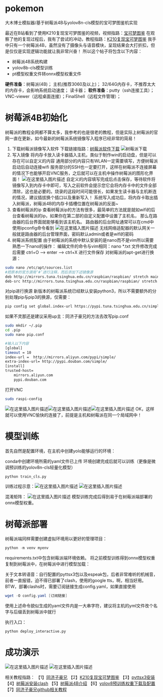 # pokemon
大木博士模拟器/基于树莓派4B与yolov8n-cls模型的宝可梦图鉴机实现

最近在B站看到了使用K210复现宝可梦图鉴的视频，视频指路：[宝可梦图鉴](https://www.bilibili.com/video/BV1nkudzeEwW/)
在观察了他的复现过程后，我有了尝试的冲动，教程指路：[K210复现宝可梦图鉴](https://www.cnblogs.com/xianmasamasa/p/18995912)
我手中只有一个树莓派4B，虽然没有了摄像头与语音模块，呈现结果会大打折扣，但是仅仅是实现逻辑功能就让我非常兴奋！
所以这个帖子将包含以下内容：

 - 树莓派4B系统构建
 - yolov8b-cls模型训练
 - pt模型权重文件转onnx模型权重文件

**硬件准备**：树莓派(4B)； 主机(推荐3060及以上)； 32/64G内存卡，不推荐太大的内存卡，会影响系统启动速度； 读卡器；
**软件准备**：putty（ssh连接工具）；VNC-viewer（远程桌面连接）；FinalShell（远程文件管理）；
# 树莓派4B初始化
树莓派的教程全网都不算太多，我参考的也是很老的教程，但是实际上树莓派的官网一直在更新，如今最新的树莓派系统镜像写入程序已经非常的简易！
1. 下载树莓派镜像写入软件
下载链接指路：[树莓派软件下载](https://www.raspberrypi.com/software/)
![树莓派下载](https://i-blog.csdnimg.cn/direct/cbf3d142aad44233a1b20a53f1807d61.png)
2. 写入镜像
将内存卡放入读卡器插入主机，类似于制作win的启动盘，但是可以存在可以自定义的内容
通用部分的内容只有WLAN一定需要填写，方便树莓派启动后自动连接wifi
服务部分的SSH也一定要打开，这样在树莓派不连接屏幕的情况下也能够开启VNC服务，之后就可以在主机中操作树莓派的图形化界面！
![在这里插入图片描述](https://i-blog.csdnimg.cn/direct/24e3b0a863084c5296cea230d3c7c617.png)
自定义的内容填写完成后点击保存，等待软件将镜像写入到内存卡中即可，写入之前软件会提示您它会将内存卡中的文件全部清除，这也是必要的。烧录的这段时间可能很长，如果发生读卡器与主机断连的情况，建议插拔换个插口以及重新写入！
系统写入成功后，将内存卡取出插入树莓派，树莓派4B的内存卡插槽位置在树莓派的反面~
3. 查看树莓派的ip
查看树莓派ip的方法有很多，最简单的方法就是就如wifi的后台查看树莓派的ip，如果你在第二部的自定义配置中设置了主机名， 那么在路由器的后台界面就能够看到该主机名。
路由器的后台网址通常可以在cmd中使用ipconfig命令看到
![在这里插入图片描述](https://i-blog.csdnimg.cn/direct/daa0c299c94b42fd8a49f9a2bb833f08.png)
无线网络适配器的默认网关一般就是路由器的后台管理界面，密码默认admin或者是wifi的密码
4. 树莓派系统配置
由于树莓派的系统中默认安装的是nano而不是vim所以需要熟悉一下nano的操作：
编辑文件的命令与vim相同：nano *.txt
文件修改完成后需要 ctrl+O --> enter --> ctrl+X 进行文件保存
对树莓派的apt-get进行换源：

```bash
sudo nano /etc/apt/sources.list
#把原本的官方源用‘#’进行注释，而后添加下述镜像源
deb http://mirrors.tuna.tsinghua.edu.cn/raspbian/raspbian/ stretch main contrib non-free rpi
deb-src http://mirrors.tuna.tsinghua.edu.cn/raspbian/raspbian/ stretch main contrib non-free rpi
```

对pip进行换源
新版本的树莓派系统已经默认安装python3，所以不需要额外的分别处理pip与pip3的换源，仅需要：

```bash
pip config set global.index-url https://pypi.tuna.tsinghua.edu.cn/simple
```
如果不灵那还是建议采用up主：同济子豪兄的方法去改写pip.conf

```bash
sudo mkdir ~/.pip
cd .pip
sudo nano pip.conf

#输入以下内容
[global]
timeout = 10
index-url =  http://mirrors.aliyun.com/pypi/simple/
extra-index-url= http://pypi.douban.com/simple/
[install]
trusted-host=
    mirrors.aliyun.com
    pypi.douban.com
```

打开VNC

```bash
sudo raspi-config
```
![在这里插入图片描述](https://i-blog.csdnimg.cn/direct/92bb693eef5943c9a294fe527f613b82.png)![在这里插入图片描述](https://i-blog.csdnimg.cn/direct/0f753d88701541549249f920e97a14cf.png)![在这里插入图片描述](https://i-blog.csdnimg.cn/direct/4b587e7c87fc4a259f5c92e4dce89c2c.png)
OK，这样就可以使用VNC愉快的连接了，前提是主机和树莓派在同一个局域网中！

# 模型训练
首先自然是配置环境，在主机中创建yolo能够运行的环境：


conda中创建环境所需的yaml文件已上传
环境创建完成后就可以训练（更像是微调预训练的yolov8n-cls轻量化模型）

```python
python train_cls.py
```

训练过程示意：![在这里插入图片描述](https://i-blog.csdnimg.cn/direct/f6e8452e1a284b269498944baae7e8fc.png)
![在这里插入图片描述](https://i-blog.csdnimg.cn/direct/8bab676b66cb4161abbe1faafd033be0.png)

混淆矩阵：
![在这里插入图片描述](https://i-blog.csdnimg.cn/direct/a85031f5d9334a9e8b3d073b4a7af4f4.png)
模型训练完成后得到易于在树莓派端部署的onnx模型权重。

# 树莓派部署
树莓派端同样需要创建虚拟环境用以更好的管理项目：

```powershell
python -m venv myenv
```

requirements.txt中包含树莓派端环境依赖。
将之前模型训练得到onnx模型权重复制到树莓派中，在树莓派中进行模型加载：


关于文本转语音：自行配置的pyttsx3包以及espeak包，后者非常难听的机械音，前者一直报错，迫不得已部署了clash，使用的google tts，啊，相当好用。
BTW，部署clashs时，需要订阅链接生成config.yaml，如果直接使用

```powershell
wget -O config.yaml [订阅链接]
```
使用上述命令貌似生成的yaml文件内是一大串字符，建议将主机的yml文件改个名字与后缀丢到树莓派中就行

执行入口：
```python
python deploy_interactive.py
```

# 成功演示
![在这里插入图片描述](https://i-blog.csdnimg.cn/direct/57977c54f1864ebdaa0e0f8e98d9cb3d.png)
![在这里插入图片描述](https://i-blog.csdnimg.cn/direct/d78b1898d8f5451493fa2722aee03adc.png)

相关教程指路：
【1】[同济子豪兄](https://www.bilibili.com/video/BV1pb411g7Bn/)
【2】[K210复现宝可梦图鉴](https://www.cnblogs.com/xianmasamasa/p/18995912)
【3】[pyttsx3安装](https://blog.51cto.com/u_16213363/11863082)
【4】[树莓派安装clash](https://github.com/Xizhe-Hao/Clash-for-RaspberryPi-4B?tab=readme-ov-file)
【5】[树莓派4B介绍](https://blog.csdn.net/bhniunan/article/details/104783321)
【6】[yolov8预训练权重下载及配置](https://github.com/RhineAI/YOLOv8/blob/main/README.zh-CN.md)
【7】[同济子豪兄github相关教程](https://github.com/TommyZihao/ZihaoTutorialOfRaspberryPi/blob/master/%E7%AC%AC3%E8%AE%B2%EF%BC%9A%E4%B8%80%E5%8A%B3%E6%B0%B8%E9%80%B8%E9%85%8D%E7%BD%AE%E6%A0%91%E8%8E%93%E6%B4%BE.md)
